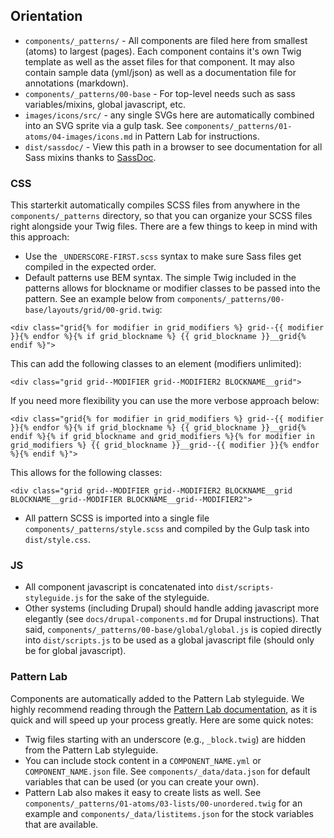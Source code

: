 ## Orientation

- `components/_patterns/` - All components are filed here from smallest (atoms) to largest (pages). Each component contains it's own Twig template as well as the asset files for that component. It may also contain sample data (yml/json) as well as a documentation file for annotations (markdown).
- `components/_patterns/00-base` - For top-level needs such as sass variables/mixins, global javascript, etc.
- `images/icons/src/` - any single SVGs here are automatically combined into an SVG sprite via a gulp task. See `components/_patterns/01-atoms/04-images/icons.md` in Pattern Lab for instructions.
- `dist/sassdoc/` - View this path in a browser to see documentation for all Sass mixins thanks to [SassDoc](http://sassdoc.com).

### CSS

This starterkit automatically compiles SCSS files from anywhere in the `components/_patterns` directory, so that you can organize your SCSS files right alongside your Twig files. There are a few things to keep in mind with this approach:

- Use the `_UNDERSCORE-FIRST.scss` syntax to make sure Sass files get compiled in the expected order.
- Default patterns use BEM syntax. The simple Twig included in the patterns allows for blockname or modifier classes to be passed into the pattern. See an example below from `components/_patterns/00-base/layouts/grid/00-grid.twig`:

```
<div class="grid{% for modifier in grid_modifiers %} grid--{{ modifier }}{% endfor %}{% if grid_blockname %} {{ grid_blockname }}__grid{% endif %}">
```

This can add the following classes to an element (modifiers unlimited):

`<div class="grid grid--MODIFIER grid--MODIFIER2 BLOCKNAME__grid">`

If you need more flexibility you can use the more verbose approach below:

```
<div class="grid{% for modifier in grid_modifiers %} grid--{{ modifier }}{% endfor %}{% if grid_blockname %} {{ grid_blockname }}__grid{% endif %}{% if grid_blockname and grid_modifiers %}{% for modifier in grid_modifiers %} {{ grid_blockname }}__grid--{{ modifier }}{% endfor %}{% endif %}">
```

This allows for the following classes:

`<div class="grid grid--MODIFIER grid--MODIFIER2 BLOCKNAME__grid BLOCKNAME__grid--MODIFIER BLOCKNAME__grid--MODIFIER2">`

- All pattern SCSS is imported into a single file `components/_patterns/style.scss` and compiled by the Gulp task into `dist/style.css`.

### JS

- All component javascript is concatenated into `dist/scripts-styleguide.js` for the sake of the styleguide.
- Other systems (including Drupal) should handle adding javascript more elegantly (see `docs/drupal-components.md` for Drupal instructions). That said, `components/_patterns/00-base/global/global.js` is copied directly into `dist/scripts.js` to be used as a global javascript file (should only be for global javascript).

### Pattern Lab

Components are automatically added to the Pattern Lab styleguide. We highly recommend reading through the [Pattern Lab documentation](http://patternlab.io/docs/pattern-organization.html), as it is quick and will speed up your process greatly. Here are some quick notes:

- Twig files starting with an underscore (e.g., `_block.twig`) are hidden from the Pattern Lab styleguide.
- You can include stock content in a `COMPONENT_NAME.yml` or `COMPONENT_NAME.json` file. See `components/_data/data.json` for default variables that can be used (or you can create your own).
- Pattern Lab also makes it easy to create lists as well. See `components/_patterns/01-atoms/03-lists/00-unordered.twig` for an example and `components/_data/listitems.json` for the stock variables that are available.
